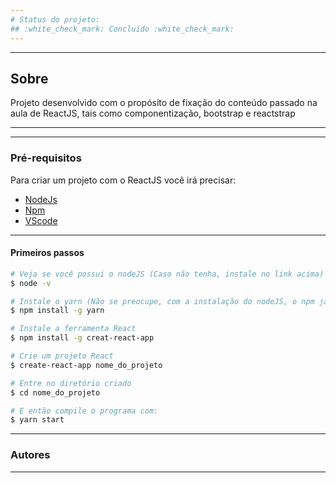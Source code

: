 ```yaml
---
# Status do projeto: 
## :white_check_mark: Concluído :white_check_mark:
---
```


---
## Sobre

Projeto desenvolvido com o propósito de fixação do conteúdo passado na aula de ReactJS, tais como componentização, bootstrap e reactstrap

---

---
### Pré-requisitos

Para criar um projeto com o ReactJS você irá precisar:
<nav>
  <ul>
    <li><a href="https://nodejs.org/en/">NodeJs </a></li>
    <li><a href="https://pt-br.reactjs.org/docs/create-a-new-react-app.html">Npm</a></li>
    <li><a href="https://code.visualstudio.com/Download">VScode</a></li>
  </ul>
</nav>

---

#### Primeiros passos

```bash
# Veja se você possui o nodeJS (Caso não tenha, instale no link acima)
$ node -v

# Instale o yarn (Não se preocupe, com a instalação do nodeJS, o npm já vem instalado)
$ npm install -g yarn

# Instale a ferramenta React
$ npm install -g creat-react-app

# Crie um projeto React
$ create-react-app nome_do_projeto

# Entre no diretório criado
$ cd nome_do_projeto

# E então compile o programa com:
$ yarn start
```

---
### Autores

---
